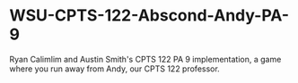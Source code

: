 # WSU-CPTS-122-Abscond-Andy-PA-9
Ryan Calimlim and Austin Smith's CPTS 122 PA 9 implementation, a game where you run away from Andy, our CPTS 122 professor.
